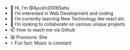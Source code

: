 - 👋 Hi, I’m @Ayushi2006Sahu
- 👀 I’m interested in Web Development and coding
- 🌱 I’m currently learning New Technology like react etc
- 💞️ I’m looking to collaborate on various unique projexts
- 📫 How to reach me via Github
- 😄 Pronouns: She
- ⚡ Fun fact: Music is constant

<!---
Ayushi2006Sahu/Ayushi2006Sahu is a ✨ special ✨ repository because its `README.md` (this file) appears on your GitHub profile.
You can click the Preview link to take a look at your changes.
--->
